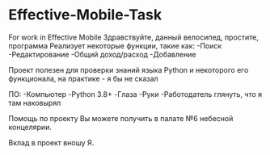 # Effective-Mobile-Task
For work in Effective Mobile
Здравствуйте, данный велосипед, простите, программа
Реализует некоторые функции, такие как:
-Поиск
-Редактирование
-Общий доход/расход
-Добавление

Проект полезен для проверки знаний языка Python
и некоторого его функционала, на практике - я бы не сказал

ПО:
-Компьютер
-Python 3.8+
-Глаза
-Руки
-Работодатель глянуть, что я там наковырял

Помощь по проекту Вы можете получить в палате №6
небесной концелярии.

Вклад в проект вношу Я.


